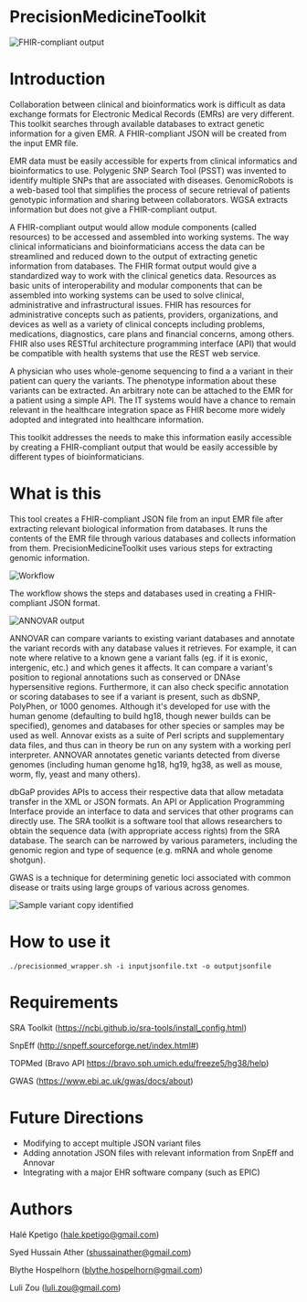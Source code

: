 # PrecisionMedicineToolkit

![FHIR-compliant output](https://i.imgur.com/tm9iZWM.png)

# Introduction
Collaboration between clinical and bioinformatics work is difficult as data exchange formats for Electronic Medical Records (EMRs) are very different. This toolkit searches through available databases to extract genetic information for a given EMR. A FHIR-compliant JSON will be created from the input EMR file.

EMR data must be easily accessible for experts from clinical informatics and bioinformatics to use. Polygenic SNP Search Tool (PSST) was invented to identify multiple SNPs that are associated with diseases. GenomicRobots is a web-based tool that simplifies the process of secure retrieval of patients genotypic information and sharing between collaborators. WGSA extracts information but does not give a FHIR-compliant output.

A FHIR-compliant output would allow module components (called resources) to be accessed and assembled into working systems. The way clinical informaticians and bioinformaticians access the data can be streamlined and reduced down to the output of extracting genetic information from databases. The FHIR format output would give a standardized way to work with the clinical genetics data. Resources as basic units of interoperability and modular components that can be assembled into working systems can be used to solve clinical, administrative and infrastructural issues. FHIR has resources for administrative concepts such as patients, providers, organizations, and devices as well as a variety of clinical concepts including problems, medications, diagnostics, care plans and financial concerns, among others. FHIR also uses RESTful architecture programming interface (API) that would be compatible with health systems that use the REST web service.

A physician who uses whole-genome sequencing to find a a variant in their patient can query the variants. The phenotype information about these variants can be extracted. An arbitrary note can be attached to the EMR for a patient using a simple API. The IT systems would have a chance to remain relevant in the healthcare integration space as FHIR become more widely adopted and integrated into healthcare information.

This toolkit addresses the needs to make this information easily accessible by creating a FHIR-compliant output that would be easily accessible by different types of bioinformaticians.

# What is this
This tool creates a FHIR-compliant JSON file from an input EMR file after extracting relevant biological information from databases. It runs the contents of the EMR file through various databases and collects information from them. PrecisionMedicineToolkit uses various steps for extracting genomic information.

![Workflow](https://i.imgur.com/PPOXC7U.png)

The workflow shows the steps and databases used in creating a FHIR-compliant JSON format.

![ANNOVAR output](https://i.imgur.com/jliJAzN.png)

ANNOVAR can compare variants to existing variant databases and annotate the variant records with any database values it retrieves. For example, it can note where relative to a known gene a variant falls (eg. if it is exonic, intergenic, etc.) and which genes it affects. It can compare a variant's position to regional annotations such as conserved or DNAse hypersensitive regions. Furthermore, it can also check specific annotation or scoring databases to see if a variant is present, such as dbSNP, PolyPhen, or 1000 genomes. Although it's developed for use with the human genome (defaulting to build hg18, though newer builds can be specified), genomes and databases for other species or samples may be used as well. Annovar exists as a suite of Perl scripts and supplementary data files, and thus can in theory be run on any system with a working perl interpreter. ANNOVAR annotates genetic variants detected from diverse genomes (including human genome hg18, hg19, hg38, as well as mouse, worm, fly, yeast and many others).

dbGaP provides APIs to access their respective data that allow metadata transfer in the XML or JSON formats. An API or Application Programming Interface provide an interface to data and services that other programs can directly use. The SRA toolkit is a software tool that allows researchers to obtain the sequence data (with appropriate access rights) from the SRA database. The search can be narrowed by various parameters, including the genomic region and type of sequence (e.g. mRNA and whole genome shotgun).

GWAS is a technique for determining genetic loci associated with common disease or traits using large groups of various across genomes.

![Sample variant copy identified](https://i.imgur.com/U0FlhJe.png)


# How to use it
`./precisionmed_wrapper.sh -i inputjsonfile.txt -o outputjsonfile`

# Requirements
SRA Toolkit (https://ncbi.github.io/sra-tools/install_config.html)

SnpEff (http://snpeff.sourceforge.net/index.html#)

TOPMed (Bravo API https://bravo.sph.umich.edu/freeze5/hg38/help)

GWAS (https://www.ebi.ac.uk/gwas/docs/about)

# Future Directions
* Modifying to accept multiple JSON variant files
* Adding annotation JSON files with relevant information from SnpEff and Annovar
* Integrating with a major EHR software company (such as EPIC)

# Authors
Halé Kpetigo (hale.kpetigo@gmail.com)

Syed Hussain Ather (shussainather@gmail.com)

Blythe Hospelhorn (blythe.hospelhorn@gmail.com)

Luli Zou (luli.zou@gmail.com)
